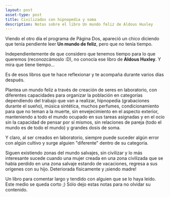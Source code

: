 ```yaml
---
layout: post
asset-type: post
title: Civilizados con hipnopedia y soma
description: Notas sobre el libro Un mundo feliz de Aldous Huxley
---
```


Viendo el otro día el programa de Página Dos, apareció un chico diciendo que tenía pendiente leer **Un mundo de feliz**, pero que no tenía tiempo.

Independientemente de que considero que tenemos tiempo para lo que queremos (reconozcámoslo :D), no conocía ese libro de **Aldous Huxley**. Y mira que tiene tiempo...

Es de esos libros que te hace reflexionar y te acompaña durante varios días después.

Plantea un mundo feliz a través de creación de seres en laboratorio, con diferentes capacidades para organizar la población en categorías dependiendo del trabajo que van a realizar, hipnopedia (grabaciones durante el sueño), música sintética, muchos perfumes, condicionamiento para que no teman a la muerte, sin envejecimiento en el aspecto exterior, manteniendo a todo el mundo ocupado en sus tareas asignadas y en el ocio sin la capacidad de pensar por sí mismos, sin relaciones de pareja (todo el mundo es de todo el mundo) y grandes dosis de soma.

Y claro, al ser creados en laboratorio, siempre puede suceder algún error con algún cultivo y surge alguien "diferente" dentro de su categoría. 

Siguen existiendo zonas del mundo salvajes, sin civilizar y lo más interesante sucede cuando una mujer creada en una zona civilizada que se había perdido en una zona salvaje estando de vacaciones, regresa a sus orígenes con su hijo. Deteriorada físicamente y ¡siendo madre!

Un libro para comentar largo y tendido con alguien que se lo haya leído. Este medio se queda corto ;) Sólo dejo estas notas para no olvidar su contenido.
